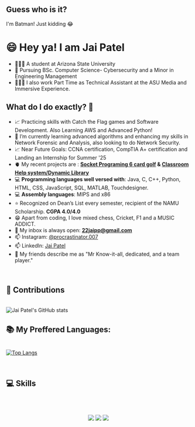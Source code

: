 ## Guess who is it? 
I'm Batman! Just kidding 😂

<h1>😄 Hey ya! I am Jai Patel</h1> 

- 📍🇺🇸 A student at Arizona State University
- 📖 Pursuing BSc. Computer Science- Cybersecurity and a Minor in Engineering Management
- 🧑🏽‍💻 I also work Part Time as Technical Assistant at the ASU Media and Immersive Experience.
  
<h2>What do I do exactly? 🤔</h2>

- 📈 Practicing skills with Catch the Flag games and Software Development. Also Learning AWS and Advanced Python!
- 🌱 I’m currently learning advanced algorithms and enhancing my skills in Network Forensic and Analysis, also looking to do Network Security.
- 📈 Near Future Goals: CCNA certification, CompTIA A+ certification and Landing an Internship for Summer '25
- 🫀 My recent projects are : <a href= "https://github.com/procrastinator007/socketprogramgame/"> <b>Socket Programing 6 card golf</a> & <a href= "https://github.com/procrastinator007/CSE-360-Project"> Classroom Help system/Dynamic Library</a></b>
- 💻 <b>Programming languages well versed with</b>: Java, C, C++, Python, HTML, CSS, JavaScript, SQL, MATLAB, Touchdesigner.
- 💻 <b>Assembly languages</b>: MIPS and x86
- ⭐ Recognized on Dean’s List every semester, recipient of the NAMU Scholarship. <b>CGPA 4.0/4.0</b>
- 😁 Apart from coding, I love mixed chess, Cricket, F1 and a MUSIC ADDICT. 
- 📧 My inbox is always open: <b>22jaipp@gmail.com</b>
- 📫 Instagram: <a href="https://www.instagram.com/procrastinator.007/">@procrastinator.007</a>
- 📫 Linkedln: <a href="www.linkedin.com/in/jai-patel-asu">Jai Patel</a>
- 🌻 My friends describe me as "Mr Know-it-all, dedicated, and a team player."

 <br><h2> 📱 Contributions </h2> </br>
 ![Jai Patel's GitHub stats](https://github-readme-stats.vercel.app/api?username=procrastinator007&show_icons=true&theme=radical) 
 <br><h2> 📚 My Preffered Languages: </h2> </br>
 [![Top Langs](https://github-readme-stats.vercel.app/api/top-langs/?username=procrastinator007&layout=donut-vertical&show_icons=true&theme=radical)](https://github.com/anuraghazra/github-readme-stats)
 
 <br><h2> 💻 Skills </h2> </br>
<br/>
<div align="center">
    <img src="https://skillicons.dev/icons?i=react,bootstrap,html,css,vscode,github,git,r" />
    <img src="https://skillicons.dev/icons?i=nodejs,python,javascript,express,mysql,mongodb,c,java,flask" />
    <img src="https://skillicons.dev/icons?i=bash,postman,linux,redhat,tensorflow,cpp"/><br>
</div>
